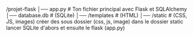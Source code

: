 /projet-flask
│── app.py        # Ton fichier principal avec Flask et SQLAlchemy
│── database.db   # (SQLite)
│── /templates    # (HTML)
│── /static       # (CSS, JS, images) créer des sous dossier (css, js, image) dans le dossier static
lancer SQLite d'abors et ensuite le flask (app.py)
